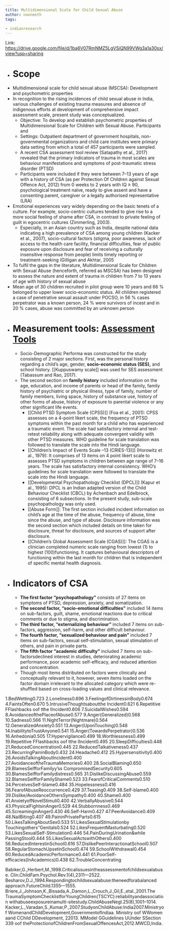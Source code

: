 ```yaml
---
title: Multidimensional Scale for Child Sexual Abuse 
author: navneeth
tags: 

- indianresearch
---
```


Link: https://drive.google.com/file/d/1ba6V07RmNMZ5LgVSiQN99VWg3a1a30sx/view?usp=sharing
- # Scope
- Multidimensional scale for child sexual abuse (MSCSA): Development and psychometric properties
- In recognition to the rising incidences of child sexual abuse in India, various challenges of existing trauma measures and absence of indigenous efforts at development of comprehensive impact assessment scale, present study was conceptualized.
	-  Objective: To develop and establish psychometric properties of Multidimensional Scale for Children with Sexual Abuse. Participants and 
	- Settings: Outpatient department of government hospitals, non-governmental organizations and child care institutes were primary data setting from which a total of 457 participants were sampled.
	- A recent CSA assessment tool review (Satapathy et al., 2017) revealed that the primary indicators of trauma in most scales are behaviour manifestations and symptoms of post-traumatic stress disorder (PTSD)
	- Participants were included if they were between 7–13 years of age with a history of CSA (as per Protection Of Children against Sexual Offence Act, 2012) from 0 weeks to 2 years with IQ ≥ 90, psychological treatment naïve, ready to give assent and have a consenting parent, caregiver or a legally authorised representative (LRA)
- Emotional experiences vary widely depending on the basic tenets of a culture. For example, socio-centric cultures tended to give rise to a more social feeling of shame after CSA, in contrast to private feeling of guilt in egocentric cultures (Zimmerling, 2003).
	-  Especially, in an Asian country such as India, despite national data indicating a high prevalence of CSA among young children (Kacker et al., 2007), socio-cultural factors (stigma, poor awareness, lack of access to the health care facility, financial difficulties, fear of public exposure upon disclosure and fear of receiving a culturally insensitive response from people) limits timely reporting or treatment-seeking (Gilligan and Akhtar, 2005
- To fulfil the gaps in the literature, Multidimensional Scale for Children with Sexual Abuse (henceforth, referred as MSCSA) has been designed to assess the nature and extent of trauma in children from 7 to 13 years of age with history of sexual abuse
- Mean age of 30 children recruited in pilot group were 10 years and 66 % belonged to upper lower socio-economic status. All children registered a case of penetrative sexual assault under POCSO, in 56 % cases perpetrator was a known person, 24 % were survivors of incest and in 20 % cases, abuse was committed by an unknown person
- # Measurement tools: [Assessment Tools](Volume%201/Roll%20Ups/Assessment%20Tools.md)
	- Socio-Demographic Performa was constructed for the study consisting of 2 major sections. First, was the personal history regarding a child’s age, gender, **socio-economic status (SES),** and school history. [[Kuppuswamy scale]] was used for SES assessment (Tabassum and Rao, 2017).
	- The second section on **family history** included information on the age, education, and income of parents or head of the family, family history of psychiatric or physical illness, type of family, number of family members, living space, history of substance use, history of other forms of abuse, history of exposure to parental violence or any other significant life events.
		- [[Child PTSD Symptom Scale (CPSS)]] (Foa et al., 2001): CPSS assesses on a 4-point likert scale, the frequency of PTSD symptoms within the past month for a child who has experienced a traumatic event. The scale had satisfactory internal and test-retest reliability along with adequate convergent validity with other PTSD measures. WHO guideline for scale translation was followed to translate the scale into the Hindi language.
		- [[Children’s Impact of Events Scale –13 (CRIES-13)]] (Horowitz et al., 1979): It comprises of 13 items on 4 point likert scale to assesses PTSD symptoms in children between age range of 7–16 years. The scale has satisfactory internal consistency. WHO’s guidelines for scale translation were followed to translate the scale into the Hindi language.
		- [[Developmental Psychopathology Checklist (DPCL)]] (Kapur et al., 1995): DPCL is an Indian adapted version of the Child Behaviour Checklist (CBCL) by Achenbach and Edelbrock, consisting of 6 subsections. In the present study, sub-scale psychopathology was only used.
		- [[Abuse Form]]: The first section included incident information on child’s age at the time of the abuse, frequency of abuse, time since the abuse, and type of abuse. Disclosure information was the second section which included details on time taken for disclosure, threat for disclosure, and sources of support after disclosure.
		- [[Children’s Global Assessment Scale (CGAS)]]: The CGAS is a clinician completed numeric scale ranging from lowest (1) to highest (100)functioning. It captures behavioural descriptors of functioning within the last month for children that is independent of specific mental health diagnosis.
- # Indicators of CSA
	- **The first factor “psychopathology”** consists of 27 items on symptoms of PTSD, depression, anxiety, and somatization. 
	- **The second factor, “socio-emotional difficulties”** included 14 items on sub-factors, guilt, shame, emotional reactions due to critical comments or due to stigma, and discrimination. 
	- **The third factor, “externalizing behaviour”** included 7 items on sub-factors, aggression, self-harm, and other difficult behaviour. 
	- **The fourth factor, “sexualized behaviour and pain”** included 7 items on sub-factors, sexual self-stimulation, sexual stimulation of others, and pain in private parts.
	- **The fifth factor “academic difficulty”** included 7 items on sub-factorsdeclined interest in studies, deteriorating academic performance, poor academic self-efficacy, and reduced attention and concentration. 
	- Though most items distributed on factors were clinically and conceptually relevant to it, however, seven items loaded on the factor domain irrelevant to the allocated category which were re-shuffled based on cross-loading values and clinical relevance.

1.BedWetting0.723
2.Loneliness0.696
3.FeelingofDirtinessinBody0.674
4.FaintsOften0.670
5.IntrusiveThoughtsaboutthe
Incident0.621
6.Repetitive FFlashbacks oof tthe IIncident0.606
7.SuicidalWishes0.594
8.AvoidanceofthePlaceofAbuse0.577
9.Anger(Generalized)0.568
10.Sadness0.566
11.NightTerror(Nightmare)0.564
12.GeneralizedAnxiety0.551
13.Anger(UponTouching)0.548
14.InabilitytoTrustAnyone0.541
15.Anger(TowardsPerpetrator)0.536
16.Anhedonia0.505
17.Hypervigilance0.499
18.Worthlessness0.499
19.Repetitive FFlashbacks oof tthe IIncident0.495
20.SleepDifficulties0.448
21.ReducedConcentration0.445
22.ReducedTalkativeness0.437
23.RecurringPaininBody0.432
24.Headache0.412
25.Hypersensitivity0.400
26.AvoidsTalkingAboutIncident0.400
27.AvoidanceoftheTraumaMemories0.400
28.SocialBlaming0.650
29.BlamesSelfforFamilyy’ss
CompromisedSecurity0.605
30.BlamesSelfforFamilydistress0.565
31.DislikeDiscussingAbuse0.559
32.BlamesSelfforFamilyShame0.523
33.FearofCriticalComments0.510
34.PerceivesSelf-blame0.484
35.Hopelessness0.416
36.FearofAbuseReoccurrence0.429
37.Teasing0.409
38.Self-blame0.400
39.Dislike/AvoidanceOthersSympathy0.400
40.Shame0.400
41.AnxietyofNovelStimuli0.400
42.VerballyAbusive0.544
43.PhysicalFightsinAnger0.529
44.Stubbornness0.469
45.ScreaminginAnger0.430
46.Self-Harm0.427
47.PeerAvoidance0.409
48.NailBiting0.407
49.PaininPrivateParts0.615
50.LikesTalkingAboutSex0.533
51.LikesSexualStimulationby
Touchingothers’’Genitals0.524
52.LikesFrequentMasturbating0.520
53.LikesSexualSelf-Stimulation0.446
54.PainDuringUrination&while
PassingStool0.444
55.LikesSexualActswithOthers0.400
56.ReducedInterestinSchool0.616
57.DislikePeerInteractionatSchool0.507
58.RegularStomachUpsetinSchool0.474
59.SchoolWithdrawal0.454
60.ReducedAcademicPerformance0.441
61.PoorSelf-efficacies(InAcademics)0.438
62.TroubleConcentrating


Babiker,G.,Herbert,M.,1998.Criticalissuesintheassessmentofchildsexualabuse.
Clin.ChildFam.Psychol.Rev.1(4),2311––2522.
Besharov,D.J.,1994.Respondingtochildsexualabuse:theneedforabalanced
approach.FutureChild.1355––1555.
Briere,J.,Johnson,K.,Bissada,A.,Damon,L.,Crouch,J.,Gil,E.,etal.,2001.The
TraumaSymptomChecklistforYoungChildren(TSCYC):reliabilityandassociation
withabuseexposureinamulti-sitestudy.ChildAbuseNegl.25(8),1001–1014.
Kacker,L.,Varadan,S.,Kumar,P.,2007.StudyonChildAbuse:India2007.Ministryof
WomenandChildDevelopment,GovernmentofIndiaa.
Ministry oof WWomen aand CChild DDevelopment, 22013. MModel GGuidelines UUnder SSection 339 oof
theProtectionofChildrenFromSexualOffencesAct,2012.MWCD,India.
